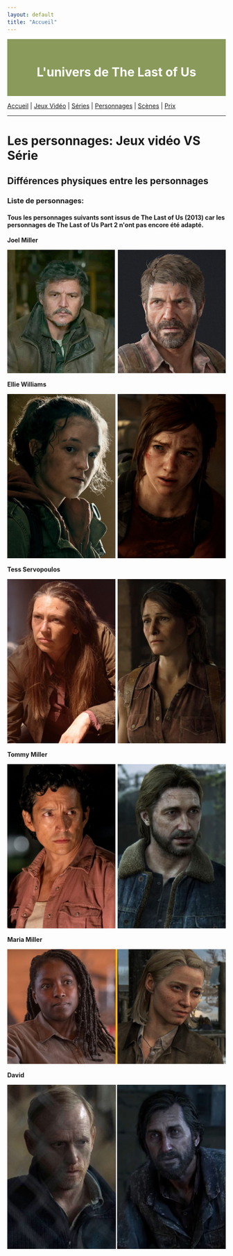 ```yaml
---
layout: default
title: "Accueil"
---
```

<div style="position: fixed; top: 0; left: 0; width: 180px; height: 100vh; background-image: url('thelastofus1.jpg');">
</div>

<div style="background-color: #8A9A5B; padding: 20px; text-align: center; color: white;">
    <h1>L'univers de The Last of Us </h1>
</div>

[Accueil](index.md) | [Jeux Vidéo](jeuxvideo.md) | [Séries](serie.md) | [Personnages](personnages.md) | [Scènes](scenes.md) | [Prix](prix.md)

---

# Les personnages: Jeux vidéo VS Série

## Différences physiques entre les personnages

### Liste de personnages:
#### Tous les personnages suivants sont issus de The Last of Us (2013) car les personnages de The Last of Us Part 2 n'ont pas encore été adapté.

__Joel Miller__

![Joel](assets/joel.jpg)

__Ellie Williams__

![Ellie](assets/ellie.jpg)

__Tess Servopoulos__

![Tess](assets/tess.jpg)

__Tommy Miller__

![Tommy](assets/tommy.jpg)

__Maria Miller__

![Maria](assets/maria.jpg)

__David__

![David](assets/david.jpg)



